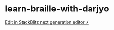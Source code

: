 # learn-braille-with-darjyo

[Edit in StackBlitz next generation editor ⚡️](https://stackblitz.com/~/github.com/arishma108/learn-braille-with-darjyo)